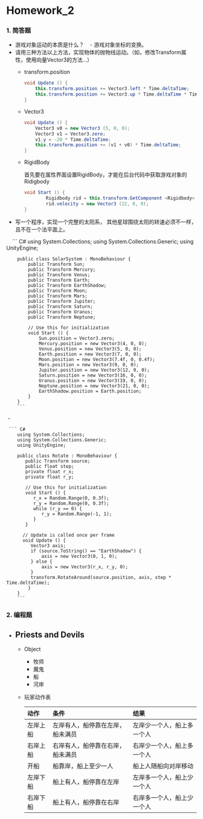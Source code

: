 # Homework_2
### 1. 简答题


- 游戏对象运动的本质是什么？
    - 游戏对象坐标的变换。
- 请用三种方法以上方法，实现物体的抛物线运动。（如，修改Transform属性，使用向量Vector3的方法…）
    - transform.position
        ``` C#
        void Update () {
    		this.transform.position += Vector3.left * Time.deltaTime;
    		this.transform.position += Vector3.up * Time.deltaTime * Time.deltaTime;
    	}
        ```
    - Vector3
        ``` C#
        void Update () {
    		Vector3 v0 = new Vector3 (5, 0, 0);
    		Vector3 v1 = Vector3.zero;
    		v1.y = -20 * Time.deltaTime;
    		this.transform.position += (v1 + v0) * Time.deltaTime;
    	}
        ```
    - RigidBody
        
        首先要在属性界面设置RigidBody，才能在后台代码中获取游戏对象的Ridigbody
        ``` C#
        void Start () {
    		    Rigidbody rid = this.transform.GetComponent <Rigidbody> ();
    		    rid.velocity = new Vector3 (22, 0, 0);
    	}
        ```
- 写一个程序，实现一个完整的太阳系， 其他星球围绕太阳的转速必须不一样，且不在一个法平面上。

        ``` C#
        using System.Collections;
        using System.Collections.Generic;
        using UnityEngine;

        public class SolarSystem : MonoBehaviour {
            public Transform Sun;
            public Transform Mercury;
            public Transform Venus;
            public Transform Earth;
            public Transform EarthShadow;
            public Transform Moon;
            public Transform Mars;
            public Transform Jupiter;
            public Transform Saturn;
            public Transform Uranus;
            public Transform Neptune;

            // Use this for initialization
            void Start () {
                Sun.position = Vector3.zero;
                Mercury.position = new Vector3(4, 0, 0);
                Venus.position = new Vector3(5, 0, 0);
                Earth.position = new Vector3(7, 0, 0);
                Moon.position = new Vector3(7.4f, 0, 0.4f);
                Mars.position = new Vector3(9, 0, 0);
                Jupiter.position = new Vector3(12, 0, 0);
                Saturn.position = new Vector3(16, 0, 0);
                Uranus.position = new Vector3(19, 0, 0);
                Neptune.position = new Vector3(21, 0, 0);
                EarthShadow.position = Earth.position;
            }
        }
        ```
  -      

     ``` C#
        using System.Collections;
        using System.Collections.Generic;
        using UnityEngine;

        public class Rotate : MonoBehaviour {
           public Transform source;
           public float step;
           private float r_x;
           private float r_y;

           // Use this for initialization
           void Start () {
              r_x = Random.Range(0, 0.3f);
              r_y = Random.Range(0, 0.3f);
              while (r_y == 0) {
                 r_y = Random.Range(-1, 1);
              }
           }

          // Update is called once per frame
          void Update () {
             Vector3 axis;
             if (source.ToString() == "EarthShadow") {
                 axis = new Vector3(0, 1, 0);
             } else {
                 axis = new Vector3(r_x, r_y, 0);
             }
             transform.RotateAround(source.position, axis, step * Time.deltaTime);
            }
        }
        ```
   
### 2. 编程题

- Priests and Devils
    - 
    - Object
        - 牧师
        - 魔鬼
        - 船
        - 河岸
    - 玩家动作表
        
        | 动作 | 条件 | 结果 | 
        | :- | :- | :- | 
        | 左岸上船 | 左岸有人，船停靠在左岸，船未满员 | 左岸少一个人，船上多一个人 | 
        | 右岸上船 | 右岸有人，船停靠在右岸，船未满员 | 右岸少一个人，船上多一个人 | 
        | 开船 | 船靠岸，船上至少一人 | 船上人随船向对岸移动 |
        | 左岸下船 | 船上有人，船停靠在左岸 | 左岸多一个人，船上少一个人 |
        | 右岸下船 | 船上有人，船停靠在右岸 | 右岸多一个人，船上少一个人 |
